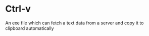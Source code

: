 # Ctrl-v
An exe file which can fetch a text data from a server and copy it to clipboard automatically 
